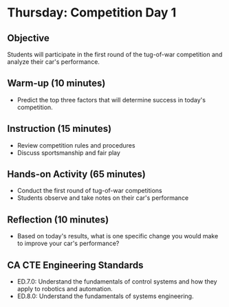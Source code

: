 # Thursday: Competition Day 1

## Objective
Students will participate in the first round of the tug-of-war competition and analyze their car's performance.

## Warm-up (10 minutes)
- Predict the top three factors that will determine success in today's competition.

## Instruction (15 minutes)
- Review competition rules and procedures
- Discuss sportsmanship and fair play

## Hands-on Activity (65 minutes)
- Conduct the first round of tug-of-war competitions
- Students observe and take notes on their car's performance

## Reflection (10 minutes)
- Based on today's results, what is one specific change you would make to improve your car's performance?

## CA CTE Engineering Standards
- ED.7.0: Understand the fundamentals of control systems and how they apply to robotics and automation.
- ED.8.0: Understand the fundamentals of systems engineering.